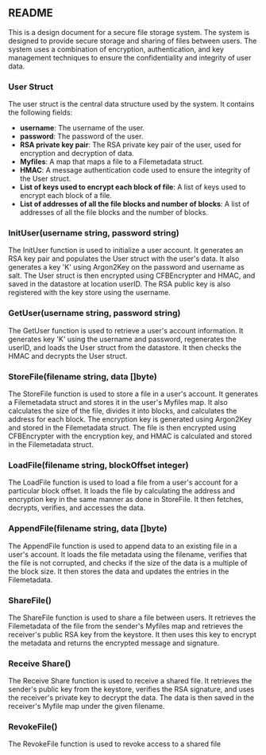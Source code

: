 

## README

This is a design document for a secure file storage system. The system is designed to provide secure storage and sharing of files between users. The system uses a combination of encryption, authentication, and key management techniques to ensure the confidentiality and integrity of user data.

### User Struct

The user struct is the central data structure used by the system. It contains the following fields:

- **username**: The username of the user.
- **password**: The password of the user.
- **RSA private key pair**: The RSA private key pair of the user, used for encryption and decryption of data.
- **Myfiles**: A map that maps a file to a Filemetadata struct.
- **HMAC**: A message authentication code used to ensure the integrity of the User struct.
- **List of keys used to encrypt each block of file**: A list of keys used to encrypt each block of a file.
- **List of addresses of all the file blocks and number of blocks**: A list of addresses of all the file blocks and the number of blocks.

### InitUser(username string, password string)

The InitUser function is used to initialize a user account. It generates an RSA key pair and populates the User struct with the user's data. It also generates a key 'K' using Argon2Key on the password and username as salt. The User struct is then encrypted using CFBEncrypter and HMAC, and saved in the datastore at location userID. The RSA public key is also registered with the key store using the username.

### GetUser(username string, password string)

The GetUser function is used to retrieve a user's account information. It generates key 'K' using the username and password, regenerates the userID, and loads the User struct from the datastore. It then checks the HMAC and decrypts the User struct.

### StoreFile(filename string, data []byte)

The StoreFile function is used to store a file in a user's account. It generates a Filemetadata struct and stores it in the user's Myfiles map. It also calculates the size of the file, divides it into blocks, and calculates the address for each block. The encryption key is generated using Argon2Key and stored in the Filemetadata struct. The file is then encrypted using CFBEncrypter with the encryption key, and HMAC is calculated and stored in the Filemetadata struct.

### LoadFile(filename string, blockOffset integer)

The LoadFile function is used to load a file from a user's account for a particular block offset. It loads the file by calculating the address and encryption key in the same manner as done in StoreFile. It then fetches, decrypts, verifies, and accesses the data.

### AppendFile(filename string, data []byte)

The AppendFile function is used to append data to an existing file in a user's account. It loads the file metadata using the filename, verifies that the file is not corrupted, and checks if the size of the data is a multiple of the block size. It then stores the data and updates the entries in the Filemetadata.

### ShareFile()

The ShareFile function is used to share a file between users. It retrieves the Filemetadata of the file from the sender's Myfiles map and retrieves the receiver's public RSA key from the keystore. It then uses this key to encrypt the metadata and returns the encrypted message and signature.

### Receive Share()

The Receive Share function is used to receive a shared file. It retrieves the sender's public key from the keystore, verifies the RSA signature, and uses the receiver's private key to decrypt the data. The data is then saved in the receiver's Myfile map under the given filename.

### RevokeFile()

The RevokeFile function is used to revoke access to a shared file
